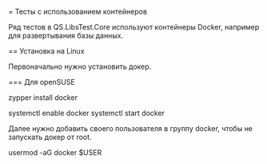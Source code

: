 = Тесты с использованием контейнеров

Ряд тестов в QS.LibsTest.Core используют контейнеры Docker, например для развертывания базы данных.

== Установка на Linux

Первоначально нужно установить докер.

=== Для openSUSE

  zypper install docker

  systemctl enable docker
  systemctl start docker

Далее нужно добавить своего пользователя в группу docker, чтобы не запускать докер от root.

  usermod -aG docker $USER
  
